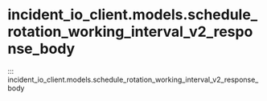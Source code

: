 # incident_io_client.models.schedule_rotation_working_interval_v2_response_body

::: incident_io_client.models.schedule_rotation_working_interval_v2_response_body
